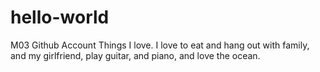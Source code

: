 # hello-world
M03 Github Account
Things I love.
I love to eat and hang out with family, and my girlfriend, play guitar, and piano, and love the ocean.
